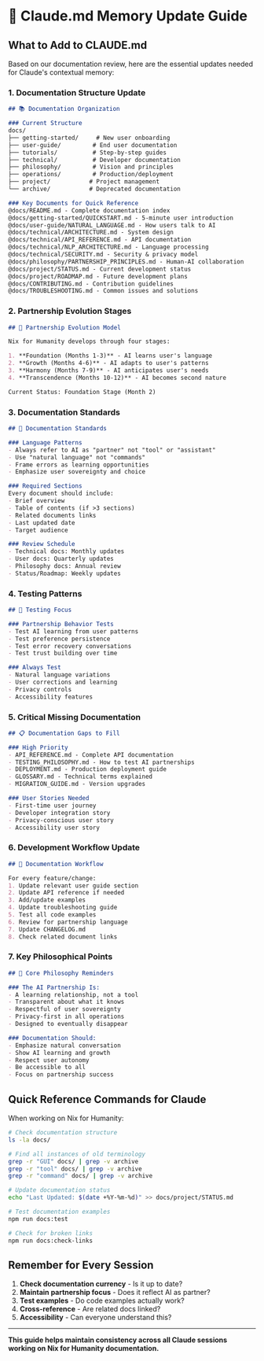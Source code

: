 # 🧠 Claude.md Memory Update Guide

## What to Add to CLAUDE.md

Based on our documentation review, here are the essential updates needed for Claude's contextual memory:

### 1. Documentation Structure Update

```markdown
## 📚 Documentation Organization

### Current Structure
docs/
├── getting-started/     # New user onboarding
├── user-guide/         # End user documentation  
├── tutorials/          # Step-by-step guides
├── technical/          # Developer documentation
├── philosophy/         # Vision and principles
├── operations/         # Production/deployment
├── project/           # Project management
└── archive/           # Deprecated documentation

### Key Documents for Quick Reference
@docs/README.md - Complete documentation index
@docs/getting-started/QUICKSTART.md - 5-minute user introduction
@docs/user-guide/NATURAL_LANGUAGE.md - How users talk to AI
@docs/technical/ARCHITECTURE.md - System design
@docs/technical/API_REFERENCE.md - API documentation
@docs/technical/NLP_ARCHITECTURE.md - Language processing
@docs/technical/SECURITY.md - Security & privacy model
@docs/philosophy/PARTNERSHIP_PRINCIPLES.md - Human-AI collaboration
@docs/project/STATUS.md - Current development status
@docs/project/ROADMAP.md - Future development plans
@docs/CONTRIBUTING.md - Contribution guidelines
@docs/TROUBLESHOOTING.md - Common issues and solutions
```

### 2. Partnership Evolution Stages

```markdown
## 🌱 Partnership Evolution Model

Nix for Humanity develops through four stages:

1. **Foundation (Months 1-3)** - AI learns user's language
2. **Growth (Months 4-6)** - AI adapts to user's patterns  
3. **Harmony (Months 7-9)** - AI anticipates user's needs
4. **Transcendence (Months 10-12)** - AI becomes second nature

Current Status: Foundation Stage (Month 2)
```

### 3. Documentation Standards

```markdown
## 📝 Documentation Standards

### Language Patterns
- Always refer to AI as "partner" not "tool" or "assistant"
- Use "natural language" not "commands"
- Frame errors as learning opportunities
- Emphasize user sovereignty and choice

### Required Sections
Every document should include:
- Brief overview
- Table of contents (if >3 sections)
- Related documents links
- Last updated date
- Target audience

### Review Schedule
- Technical docs: Monthly updates
- User docs: Quarterly updates  
- Philosophy docs: Annual review
- Status/Roadmap: Weekly updates
```

### 4. Testing Patterns

```markdown
## 🧪 Testing Focus

### Partnership Behavior Tests
- Test AI learning from user patterns
- Test preference persistence
- Test error recovery conversations
- Test trust building over time

### Always Test
- Natural language variations
- User corrections and learning
- Privacy controls
- Accessibility features
```

### 5. Critical Missing Documentation

```markdown
## 📋 Documentation Gaps to Fill

### High Priority
- API_REFERENCE.md - Complete API documentation
- TESTING_PHILOSOPHY.md - How to test AI partnerships
- DEPLOYMENT.md - Production deployment guide
- GLOSSARY.md - Technical terms explained
- MIGRATION_GUIDE.md - Version upgrades

### User Stories Needed
- First-time user journey
- Developer integration story  
- Privacy-conscious user story
- Accessibility user story
```

### 6. Development Workflow Update

```markdown
## 🔄 Documentation Workflow

For every feature/change:
1. Update relevant user guide section
2. Update API reference if needed
3. Add/update examples
4. Update troubleshooting guide
5. Test all code examples
6. Review for partnership language
7. Update CHANGELOG.md
8. Check related document links
```

### 7. Key Philosophical Points

```markdown
## 💫 Core Philosophy Reminders

### The AI Partnership Is:
- A learning relationship, not a tool
- Transparent about what it knows
- Respectful of user sovereignty  
- Privacy-first in all operations
- Designed to eventually disappear

### Documentation Should:
- Emphasize natural conversation
- Show AI learning and growth
- Respect user autonomy
- Be accessible to all
- Focus on partnership success
```

## Quick Reference Commands for Claude

When working on Nix for Humanity:

```bash
# Check documentation structure
ls -la docs/

# Find all instances of old terminology
grep -r "GUI" docs/ | grep -v archive
grep -r "tool" docs/ | grep -v archive  
grep -r "command" docs/ | grep -v archive

# Update documentation status
echo "Last Updated: $(date +%Y-%m-%d)" >> docs/project/STATUS.md

# Test documentation examples
npm run docs:test

# Check for broken links
npm run docs:check-links
```

## Remember for Every Session

1. **Check documentation currency** - Is it up to date?
2. **Maintain partnership focus** - Does it reflect AI as partner?
3. **Test examples** - Do code examples actually work?
4. **Cross-reference** - Are related docs linked?
5. **Accessibility** - Can everyone understand this?

---

**This guide helps maintain consistency across all Claude sessions working on Nix for Humanity documentation.**